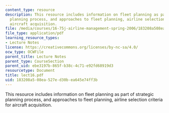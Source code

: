 ```yaml
---
content_type: resource
description: This resource includes information on fleet planning as part of strategic
  planning process, and approaches to fleet planning, airline selection criteria for
  aircraft acquisition.
file: /media/courses/16-75j-airline-management-spring-2006/183208a508ea527ed30bea645e74ff3b_lect16.pdf
file_type: application/pdf
learning_resource_types:
- Lecture Notes
license: https://creativecommons.org/licenses/by-nc-sa/4.0/
ocw_type: OCWFile
parent_title: Lecture Notes
parent_type: CourseSection
parent_uid: ebe3197b-865f-b38c-4c71-e92fd68919d3
resourcetype: Document
title: lect16.pdf
uid: 183208a5-08ea-527e-d30b-ea645e74ff3b
---
```

This resource includes information on fleet planning as part of strategic planning process, and approaches to fleet planning, airline selection criteria for aircraft acquisition.